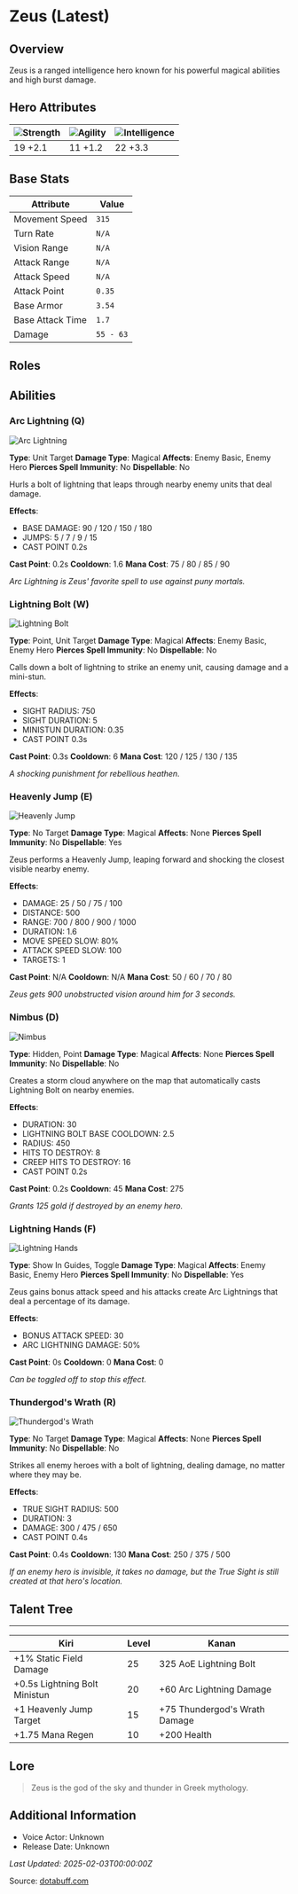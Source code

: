 # Zeus (Latest)

## Overview
Zeus is a ranged intelligence hero known for his powerful magical abilities and high burst damage.

## Hero Attributes
| ![Strength](https://www.dotabuff.com/assets/hero_str-c4c83daf6344eee5758e6634a6535394cdcf03a9a8292076260cbe42b76d1b4c.png) | ![Agility](https://www.dotabuff.com/assets/hero_agi-f7c48b4a53d1a3f879d97d7afce7326b01d4a1a053fec8ea922ac6bbbe7947d7.png) | ![Intelligence](https://www.dotabuff.com/assets/hero_int-b590a71ef3df24fd995abacac069e7dbf3ee126cc67d6969bb3bea8034124232.png) |
|------------------------|------------------------|----------------------------|
| 19 +2.1             | 11 +1.2              | 22 +3.3            |

## Base Stats
| Attribute | Value |
|-----------|-------|
| Movement Speed | `315` |
| Turn Rate | `N/A` |
| Vision Range | `N/A` |
| Attack Range | `N/A` |
| Attack Speed | `N/A` |
| Attack Point | `0.35` |
| Base Armor | `3.54` |
| Base Attack Time | `1.7` |
| Damage | `55 - 63` |

## Roles


## Abilities
### Arc Lightning (Q)
![Arc Lightning](https://www.dotabuff.com/assets/skills/zeus-arc-lightning-5110-23e34b904011bc531fe620c20f7134169900bebc6cae07af749d6ab3584529e7.jpg)

**Type**: Unit Target
**Damage Type**: Magical
**Affects**: Enemy Basic, Enemy Hero
**Pierces Spell Immunity**: No
**Dispellable**: No

Hurls a bolt of lightning that leaps through nearby enemy units that deal damage.

**Effects**:
- BASE DAMAGE: 90 / 120 / 150 / 180
- JUMPS: 5 / 7 / 9 / 15
- CAST POINT 0.2s

**Cast Point**: 0.2s
**Cooldown**: 1.6
**Mana Cost**: 75 / 80 / 85 / 90

*Arc Lightning is Zeus' favorite spell to use against puny mortals.*

### Lightning Bolt (W)
![Lightning Bolt](https://www.dotabuff.com/assets/skills/zeus-lightning-bolt-5111-6a857078b1c56ab90bdf566a114b2081587f3b7464f140c488270c9b713ea141.jpg)

**Type**: Point, Unit Target
**Damage Type**: Magical
**Affects**: Enemy Basic, Enemy Hero
**Pierces Spell Immunity**: No
**Dispellable**: No

Calls down a bolt of lightning to strike an enemy unit, causing damage and a mini-stun.

**Effects**:
- SIGHT RADIUS: 750
- SIGHT DURATION: 5
- MINISTUN DURATION: 0.35
- CAST POINT 0.3s

**Cast Point**: 0.3s
**Cooldown**: 6
**Mana Cost**: 120 / 125 / 130 / 135

*A shocking punishment for rebellious heathen.*

### Heavenly Jump (E)
![Heavenly Jump](https://www.dotabuff.com/assets/skills/zeus-heavenly-jump-641-c173834b328effdc808e92e4268b6fb5b77d60b4e1dced6b9f09d1ee0d063f42.jpg)

**Type**: No Target
**Damage Type**: Magical
**Affects**: None
**Pierces Spell Immunity**: No
**Dispellable**: Yes

Zeus performs a Heavenly Jump, leaping forward and shocking the closest visible nearby enemy.

**Effects**:
- DAMAGE: 25 / 50 / 75 / 100
- DISTANCE: 500
- RANGE: 700 / 800 / 900 / 1000
- DURATION: 1.6
- MOVE SPEED SLOW: 80%
- ATTACK SPEED SLOW: 100
- TARGETS: 1

**Cast Point**: N/A
**Cooldown**: N/A
**Mana Cost**: 50 / 60 / 70 / 80

*Zeus gets 900 unobstructed vision around him for 3 seconds.*

### Nimbus (D)
![Nimbus](https://www.dotabuff.com/assets/skills/zeus-nimbus-6325-7f539cac3ad191469edafc1c8f6ebc8692c90974221fad570ec31c7ae96b3be1.jpg)

**Type**: Hidden, Point
**Damage Type**: Magical
**Affects**: None
**Pierces Spell Immunity**: No
**Dispellable**: No

Creates a storm cloud anywhere on the map that automatically casts Lightning Bolt on nearby enemies.

**Effects**:
- DURATION: 30
- LIGHTNING BOLT BASE COOLDOWN: 2.5
- RADIUS: 450
- HITS TO DESTROY: 8
- CREEP HITS TO DESTROY: 16
- CAST POINT 0.2s

**Cast Point**: 0.2s
**Cooldown**: 45
**Mana Cost**: 275

*Grants 125 gold if destroyed by an enemy hero.*

### Lightning Hands (F)
![Lightning Hands](https://www.dotabuff.com/assets/skills/zeus-lightning-hands-1110-be65bd4f6ffbde5a7edc67d0d506451ddd9a26eef91fdf0c521b247a3dec0a26.jpg)

**Type**: Show In Guides, Toggle
**Damage Type**: Magical
**Affects**: Enemy Basic, Enemy Hero
**Pierces Spell Immunity**: No
**Dispellable**: Yes

Zeus gains bonus attack speed and his attacks create Arc Lightnings that deal a percentage of its damage.

**Effects**:
- BONUS ATTACK SPEED: 30
- ARC LIGHTNING DAMAGE: 50%

**Cast Point**: 0s
**Cooldown**: 0
**Mana Cost**: 0

*Can be toggled off to stop this effect.*

### Thundergod's Wrath (R)
![Thundergod's Wrath](https://www.dotabuff.com/assets/skills/zeus-thundergods-wrath-5113-83d9f500395a6d359b8c3884bb2ab260e7f6ae9dfd7bfcbc8e23df6e7444237a.jpg)

**Type**: No Target
**Damage Type**: Magical
**Affects**: None
**Pierces Spell Immunity**: No
**Dispellable**: No

Strikes all enemy heroes with a bolt of lightning, dealing damage, no matter where they may be.

**Effects**:
- TRUE SIGHT RADIUS: 500
- DURATION: 3
- DAMAGE: 300 / 475 / 650
- CAST POINT 0.4s

**Cast Point**: 0.4s
**Cooldown**: 130
**Mana Cost**: 250 / 375 / 500

*If an enemy hero is invisible, it takes no damage, but the True Sight is still created at that hero's location.*


## Talent Tree
------------
Kiri | Level | Kanan
------|--------|-------
+1% Static Field Damage | 25 | 325 AoE Lightning Bolt
+0.5s Lightning Bolt Ministun | 20 | +60 Arc Lightning Damage
+1 Heavenly Jump Target | 15 | +75 Thundergod's Wrath Damage
+1.75 Mana Regen | 10 | +200 Health

## Lore
> Zeus is the god of the sky and thunder in Greek mythology.

## Additional Information
- Voice Actor: Unknown
- Release Date: Unknown

_Last Updated: 2025-02-03T00:00:00Z_

Source: [dotabuff.com](https://www.dotabuff.com/heroes/zeus/abilities)
